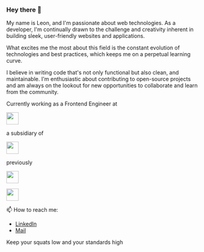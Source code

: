 ### Hey there 👋

My name is Leon, and I'm passionate about web technologies. As a developer, I'm continually drawn to the challenge and creativity inherent in building sleek, user-friendly websites and applications.

What excites me the most about this field is the constant evolution of technologies and best practices, which keeps me on a perpetual learning curve. 

I believe in writing code that's not only functional but also clean, and maintainable. I'm enthusiastic about contributing to open-source projects and am always on the lookout for new opportunities to collaborate and learn from the community.

Currently working as a Frontend Engineer at 

[<img src="https://upload.wikimedia.org/wikipedia/commons/6/6b/ROBINSON.svg" height="32px">](https://www.robinson.com) 

a subsidiary of

[<img src="https://upload.wikimedia.org/wikipedia/commons/6/6f/TUI_Logo_2016.svg" height="32px">](https://www.tui.com/)

previously

[<img src="https://about.lovoo.com/wp-content/themes/lovoo/inc/assets/images/lovoo-logo.svg" height="32px">](https://about.lovoo.com/en)

[<img src="https://deutschefintechsolutions.de/assets/logo.png" height="32px">](https://about.lovoo.com/en)


📫 How to reach me:

- [LinkedIn](https://www.linkedin.com/in/leon-gieser/)
- [Mail](leon.gieser@gmail.com)

Keep your squats low and your standards high

<!--
**leongieser/leongieser** is a ✨ _special_ ✨ repository because its `README.md` (this file) appears on your GitHub profile.

Here are some ideas to get you started:

- 🔭 I’m currently working on ...
- 🌱 I’m currently learning ...
- 👯 I’m looking to collaborate on ...
- 🤔 I’m looking for help with ...
- 💬 Ask me about ...
- 📫 How to reach me: ...
- 😄 Pronouns: ...
- ⚡ Fun fact: ...
-->
